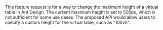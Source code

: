 This feature request is for a way to change the maximum height of a virtual table in Ant Design. The current maximum height is set to 500px, which is not sufficient for some use cases. The proposed API would allow users to specify a custom height for the virtual table, such as "100vh".
